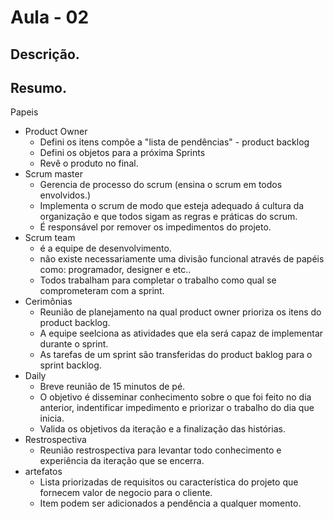 
# Aula - 02

## Descrição.


## Resumo.

Papeis
  - Product Owner
    - Defini os itens compõe a "lista de pendências" - product backlog
    - Defini os objetos para a próxima Sprints
    - Revê o produto no final.
  - Scrum master
    - Gerencia de processo do scrum (ensina o scrum em todos envolvidos.)
    - Implementa o scrum de modo que esteja adequado á cultura da organização e que todos sigam as regras e práticas do scrum.
    - É responsável por remover os impedimentos do projeto.
  - Scrum team
    - é a equipe de desenvolvimento.
    - não existe necessariamente uma divisão funcional através de papéis como: programador, designer e etc..
    - Todos trabalham para completar o trabalho como qual se comprometeram com a sprint.
  - Cerimônias
    - Reunião de planejamento na qual product owner prioriza os itens do product backlog.
    - A equipe seelciona as atividades que ela será capaz de implementar durante o sprint.
    - As tarefas de um sprint são transferidas do product baklog para o sprint backlog.
  - Daily
    - Breve reunião de 15 minutos de pé.
    - O objetivo é disseminar conhecimento sobre o que foi feito no dia anterior, indentificar impedimento e priorizar o trabalho do dia que inicia.
    - Valida os objetivos da iteração e a finalização das histórias.
  - Restrospectiva
    - Reunião restrospectiva para levantar todo conhecimento e experiência da iteração que se encerra.
  - artefatos
    - Lista priorizadas de requisitos ou característica do projeto que fornecem valor de negocio para o cliente.
    - Item podem ser adicionados a pendência a qualquer momento.